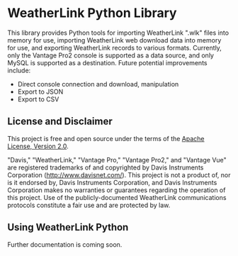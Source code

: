 # WeatherLink Python Library

This library provides Python tools for importing WeatherLink ".wlk" files into memory for use, importing WeatherLink
web download data into memory for use, and exporting WeatherLink records to various formats. Currently, only the
Vantage Pro2 console is supported as a data source, and only MySQL is supported as a destination. Future potential 
improvements include:

* Direct console connection and download, manipulation
* Export to JSON
* Export to CSV

## License and Disclaimer

This project is free and open source under the terms of the [Apache License, Version 2.0](LICENSE).

"Davis," "WeatherLink," "Vantage Pro," "Vantage Pro2," and "Vantage Vue" are registered trademarks of and copyrighted
by Davis Instruments Corporation (http://www.davisnet.com/). This project is not a product of, nor is it endorsed
by, Davis Instruments Corporation, and Davis Instruments Corporation makes no warranties or guarantees regarding the
operation of this project. Use of the publicly-documented WeatherLink communications protocols constitute a fair use
and are protected by law.

## Using WeatherLink Python

Further documentation is coming soon.
